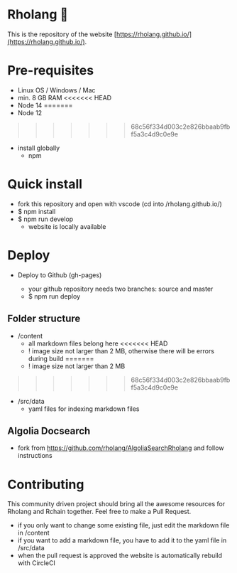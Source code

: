 # Rholang 🥳

This is the repository of the website [https://rholang.github.io/](https://rholang.github.io/).

# Pre-requisites

- Linux OS / Windows / Mac
- min. 8 GB RAM
<<<<<<< HEAD
- Node 14
=======
- Node 12
>>>>>>> 68c56f334d003c2e826bbaab9fbf5a3c4d9c0e9e
- install globally
  - npm

# Quick install

- fork this repository and open with vscode (cd into /rholang.github.io/)
- \$ npm install
- \$ npm run develop
  - website is locally available

# Deploy

- Deploy to Github (gh-pages)

  - your github repository needs two branches: source and master
  - \$ npm run deploy

## Folder structure

- /content
  - all markdown files belong here
<<<<<<< HEAD
  - ! image size not larger than 2 MB, otherwise there will be errors during build
=======
  - ! image size not larger than 2 MB
>>>>>>> 68c56f334d003c2e826bbaab9fbf5a3c4d9c0e9e
- /src/data
  - yaml files for indexing markdown files

## Algolia Docsearch

- fork from https://github.com/rholang/AlgoliaSearchRholang and follow instructions

# Contributing

This community driven project should bring all the awesome resources for Rholang and Rchain together. Feel free to make a Pull Request.

- if you only want to change some existing file, just edit the markdown file in /content
- if you want to add a markdown file, you have to add it to the yaml file in /src/data
- when the pull request is approved the website is automatically rebuild with CircleCI
